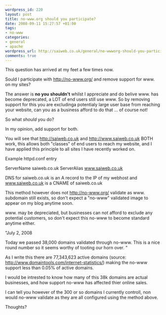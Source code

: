 ```yaml
--- 
wordpress_id: 220
layout: post
title: no-www.org should you participate?
date: 2008-09-11 15:27:57 +01:00
tags: 
- no-www
categories: 
- general
- apache
wordpress_url: http://saiweb.co.uk/general/no-wwworg-should-you-participate
comments: true
---
```

This question has arrived at my feet a few times now.

Sould I participate with http://no-www.org/ and remove support for www. on my sites?

The answer is <b>no you shouldn't</b> whilst I appreciate and do belive www. has become deprecated, a LOT of end users still use www. So by removing support for this you are excludinga potentialy large user base from reaching your website, can you as a business afford to do that ... of course not!

So what _should_ you do?

In my opinion, add support for both.

You will see that http://saiweb.co.uk and http://www.saiweb.co.uk BOTH work, this allows both "classes" of end users to reach my website, and I have applied this principle to all sites I have recently worked on.

Example httpd.conf entry

ServerName saiweb.co.uk
ServerAlias www.saiweb.co.uk

DNS for saiweb.co.uk is an A record to the IP of my webhost and www.saiweb.co.uk is a CNAME of saiweb.co.uk

This method however does not http://no-www.org/ validate as www. subdomain still exists, so don't expect a "no-www" validated image to appear on my blog anytime soon.

www. may be depreciated, but businesses can not afford to exclude any potential customers, so don't expect this no-www to become standard anytime either.

"July 2, 2008

Today we passed 38,000 domains validated through no-www. This is a nice round number so it seems worthy of tooting our horn over. "

As I write this there are 77,343,623 active domains (source: <a href="http://www.domaintools.com/internet-statistics/">http://www.domaintools.com/internet-statistics/</a>) making the no-www support less than 0.05% of active domains.

I would be intrested to know how many of this 38k domains are actual businesses, and how support no-www has affected thier online sales.

I can tell you however of the 300 or so domains I currently controll, non would no-www validate as they are all configured using the method above.

Thoughts?
